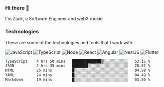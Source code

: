 ### Hi there 👋
I'm Zack, a Software Engineer and web3 rookie.

### Technologies
These are some of the technologies and tools that I work with:

![JavaScript](https://img.shields.io/badge/JavaScript-323330.svg?logo=javascript&logoColor=F7DF1E) 
![TypeScript](https://img.shields.io/badge/TypeScript-007ACC.svg?logo=typescript&logoColor=white) 
![Node](https://img.shields.io/badge/Node.js-43853D.svg?logo=node.js&logoColor=white)
![React](https://img.shields.io/badge/React-20232a.svg?logo=react&logoColor=61DAFB) 
![Angular](https://img.shields.io/badge/Angular-E23237.svg?logo=angularjs&logoColor=white)
![NestJS](https://img.shields.io/badge/NestJS-E0234E?logo=nestjs&logoColor=white)
![Flutter](https://img.shields.io/badge/Flutter-02569B.svg?logo=flutter&logoColor=white)

<!--START_SECTION:waka-->

```txt
TypeScript    4 hrs 50 mins   █████████████▒░░░░░░░░░░░   53.15 %
JSON          2 hrs 35 mins   ███████░░░░░░░░░░░░░░░░░░   28.52 %
HTML          25 mins         █░░░░░░░░░░░░░░░░░░░░░░░░   04.58 %
YAML          24 mins         █░░░░░░░░░░░░░░░░░░░░░░░░   04.49 %
Markdown      19 mins         █░░░░░░░░░░░░░░░░░░░░░░░░   03.50 %
```

<!--END_SECTION:waka-->
